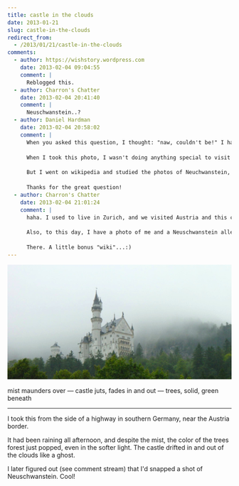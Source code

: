 ```yaml
---
title: castle in the clouds
date: 2013-01-21
slug: castle-in-the-clouds
redirect_from:
  - /2013/01/21/castle-in-the-clouds
comments:
  - author: https://wishstory.wordpress.com
    date: 2013-02-04 09:04:55
    comment: |
      Reblogged this.
  - author: Charron's Chatter
    date: 2013-02-04 20:41:40
    comment: |
      Neuschwanstein..?
  - author: Daniel Hardman
    date: 2013-02-04 20:58:02
    comment: |
      When you asked this question, I thought: "naw, couldn't be!" I have been aware of Neuschwanstein for many years &mdash; it was always the prototypical castle in my mind, something I saw on calendars, something I'd visit eventually if I had the chance.
      
      When I took this photo, I wasn't doing anything special to visit a touristy destination. I was just driving south from Munich, through Austria, and into Italy. The castle I saw from the side of the highway couldn't have been *that* castle &mdash; could it?
      
      But I went on wikipedia and studied the photos of Neuchwanstein, and I'm convinced that you're right. This picture, in particular, makes it very clear that both buildings have the same roof and turrets: https://en.wikipedia.org/wiki/File:Neuschwanstein_Castle.jpg
      
      Thanks for the great question!
  - author: Charron's Chatter
    date: 2013-02-04 21:01:24
    comment: |
      haha. I used to live in Zurich, and we visited Austria and this castle. Walked about 3 kilometers up an Alp to do it &mdash; or maybe just one, but three sounds better. Did you know it is the prototype for Disney castle?
      
      Also, to this day, I have a photo of me and a Neuschwanstein alley cat &mdash; castle cat? &mdash; hanging in the hall. Fun fact: Neuschwanstein breaks down to: new swan castle &mdash; in English.
      
      There. A little bonus "wiki"...:)
---
```

<img alt="German castle" src="assets/german-castle.jpg" />
<p class="haiku">mist maunders over &mdash; 
castle juts, fades in and out &mdash; 
trees, solid, green beneath</p>

<hr>

I took this from the side of a highway in southern Germany, near the Austria border.

It had been raining all afternoon, and despite the mist, the color of the trees forest just popped, even in the softer light. The castle drifted in and out of the clouds like a ghost.

I later figured out (see comment stream) that I'd snapped a shot of Neuschwanstein. Cool!
